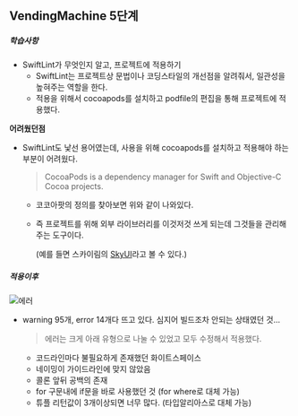 ## VendingMachine 5단계



##### 학습사항

- SwiftLint가 무엇인지 알고, 프로젝트에 적용하기
  - SwiftLint는 프로젝트상 문법이나 코딩스타일의 개선점을 알려줘서, 일관성을 높혀주는 역할을 한다.
  - 적용을 위해서 cocoapods를 설치하고 podfile의 편집을  통해 프로젝트에 적용했다.



**어려웠던점**

- SwiftLint도 낯선 용어였는데, 사용을 위해 cocoapods를 설치하고 적용해야 하는 부분이 어려웠다.

  > CocoaPods is a dependency manager for Swift and Objective-C Cocoa projects.

  * 코코아팟의 정의를 찾아보면 위와 같이 나와있다.

  * 즉 프로젝트를 위해 외부 라이브러리를 이것저것 쓰게 되는데 그것들을 관리해주는 도구이다.

    (예를 들면 스카이림의 [SkyUI](https://www.nexusmods.com/skyrim/mods/3863/)라고 볼 수 있다.)



##### 적용이후

![에러](https://postfiles.pstatic.net/MjAxODAzMjlfMjU2/MDAxNTIyMzAxMDQ4ODkw.gucrLOWVCLCTwzHK8VR8pIhgs3hVkPegVQc5efZCLqYg.yrnzoSitGtyKrzZchOV_WfV6NcUjdi0ydvzMbbaVfTwg.PNG.bb_9900/%EC%8A%A4%ED%81%AC%EB%A6%B0%EC%83%B7_2018-03-27_%EC%98%A4%EC%A0%84_11.54.07.png?type=w773)

* warning 95개, error 14개다 뜨고 있다. 심지어 빌드조차 안되는 상태였던 것...

  > 에러는 크게 아래 유형으로 나눌 수 있었고 모두 수정해서 적용했다.

  * 코드라인마다 불필요하게 존재했던 화이트스페이스 
  * 네이밍이 가이드라인에 맞지 않았음
  * 콜론 앞뒤 공백의 존재
  * for 구문내에 if문을 바로 사용했던 것 (for where로 대체 가능)
  * 튜플 리턴값이 3개이상되면 너무 많다. (타입알리아스로 대체 가능)